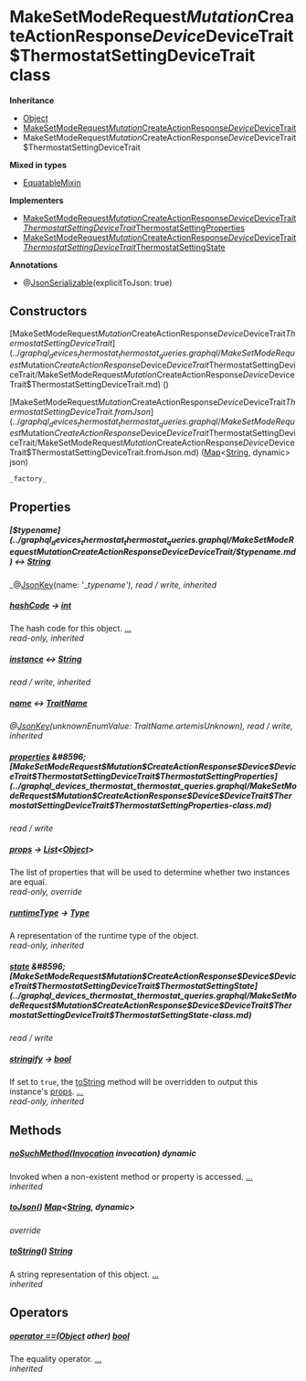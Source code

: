 


# MakeSetModeRequest$Mutation$CreateActionResponse$Device$DeviceTrait$ThermostatSettingDeviceTrait class











**Inheritance**

- [Object](https://api.flutter.dev/flutter/dart-core/Object-class.html)
- [MakeSetModeRequest$Mutation$CreateActionResponse$Device$DeviceTrait](../graphql_devices_thermostat_thermostat_queries.graphql/MakeSetModeRequest$Mutation$CreateActionResponse$Device$DeviceTrait-class.md)
- MakeSetModeRequest$Mutation$CreateActionResponse$Device$DeviceTrait$ThermostatSettingDeviceTrait


**Mixed in types**

- [EquatableMixin](https://pub.dev/documentation/equatable/1.2.6/equatable/EquatableMixin-mixin.html)

**Implementers**

- [MakeSetModeRequest$Mutation$CreateActionResponse$Device$DeviceTrait$ThermostatSettingDeviceTrait$ThermostatSettingProperties](../graphql_devices_thermostat_thermostat_queries.graphql/MakeSetModeRequest$Mutation$CreateActionResponse$Device$DeviceTrait$ThermostatSettingDeviceTrait$ThermostatSettingProperties-class.md)
- [MakeSetModeRequest$Mutation$CreateActionResponse$Device$DeviceTrait$ThermostatSettingDeviceTrait$ThermostatSettingState](../graphql_devices_thermostat_thermostat_queries.graphql/MakeSetModeRequest$Mutation$CreateActionResponse$Device$DeviceTrait$ThermostatSettingDeviceTrait$ThermostatSettingState-class.md)


**Annotations**

- @[JsonSerializable](https://pub.dev/documentation/json_annotation/3.1.1/json_annotation/JsonSerializable-class.html)(explicitToJson: true)

## Constructors

[MakeSetModeRequest$Mutation$CreateActionResponse$Device$DeviceTrait$ThermostatSettingDeviceTrait](../graphql_devices_thermostat_thermostat_queries.graphql/MakeSetModeRequest$Mutation$CreateActionResponse$Device$DeviceTrait$ThermostatSettingDeviceTrait/MakeSetModeRequest$Mutation$CreateActionResponse$Device$DeviceTrait$ThermostatSettingDeviceTrait.md) ()

    

[MakeSetModeRequest$Mutation$CreateActionResponse$Device$DeviceTrait$ThermostatSettingDeviceTrait.fromJson](../graphql_devices_thermostat_thermostat_queries.graphql/MakeSetModeRequest$Mutation$CreateActionResponse$Device$DeviceTrait$ThermostatSettingDeviceTrait/MakeSetModeRequest$Mutation$CreateActionResponse$Device$DeviceTrait$ThermostatSettingDeviceTrait.fromJson.md) ([Map](https://api.flutter.dev/flutter/dart-core/Map-class.html)&lt;[String](https://api.flutter.dev/flutter/dart-core/String-class.html), dynamic> json)

    _factory_


## Properties

##### [$$typename](../graphql_devices_thermostat_thermostat_queries.graphql/MakeSetModeRequest$Mutation$CreateActionResponse$Device$DeviceTrait/$$typename.md) &#8596; [String](https://api.flutter.dev/flutter/dart-core/String-class.html)



   
_@[JsonKey](https://pub.dev/documentation/json_annotation/3.1.1/json_annotation/JsonKey-class.html)(name: &#39;__typename&#39;), read / write, inherited_



##### [hashCode](https://pub.dev/documentation/equatable/1.2.6/equatable/EquatableMixin/hashCode.html) &#8594; [int](https://api.flutter.dev/flutter/dart-core/int-class.html)



The hash code for this object. [...](https://pub.dev/documentation/equatable/1.2.6/equatable/EquatableMixin/hashCode.html)  
_read-only, inherited_



##### [instance](../graphql_devices_thermostat_thermostat_queries.graphql/MakeSetModeRequest$Mutation$CreateActionResponse$Device$DeviceTrait/instance.md) &#8596; [String](https://api.flutter.dev/flutter/dart-core/String-class.html)



   
_read / write, inherited_



##### [name](../graphql_devices_thermostat_thermostat_queries.graphql/MakeSetModeRequest$Mutation$CreateActionResponse$Device$DeviceTrait/name.md) &#8596; [TraitName](../graphql_devices_thermostat_thermostat_queries.graphql/TraitName-class.md)



   
_@[JsonKey](https://pub.dev/documentation/json_annotation/3.1.1/json_annotation/JsonKey-class.html)(unknownEnumValue: TraitName.artemisUnknown), read / write, inherited_



##### [properties](../graphql_devices_thermostat_thermostat_queries.graphql/MakeSetModeRequest$Mutation$CreateActionResponse$Device$DeviceTrait$ThermostatSettingDeviceTrait/properties.md) &#8596; [MakeSetModeRequest$Mutation$CreateActionResponse$Device$DeviceTrait$ThermostatSettingDeviceTrait$ThermostatSettingProperties](../graphql_devices_thermostat_thermostat_queries.graphql/MakeSetModeRequest$Mutation$CreateActionResponse$Device$DeviceTrait$ThermostatSettingDeviceTrait$ThermostatSettingProperties-class.md)



   
_read / write_



##### [props](../graphql_devices_thermostat_thermostat_queries.graphql/MakeSetModeRequest$Mutation$CreateActionResponse$Device$DeviceTrait$ThermostatSettingDeviceTrait/props.md) &#8594; [List](https://api.flutter.dev/flutter/dart-core/List-class.html)&lt;[Object](https://api.flutter.dev/flutter/dart-core/Object-class.html)>



The list of properties that will be used to determine whether
two instances are equal.   
_read-only, override_



##### [runtimeType](https://api.flutter.dev/flutter/dart-core/Object/runtimeType.html) &#8594; [Type](https://api.flutter.dev/flutter/dart-core/Type-class.html)



A representation of the runtime type of the object.   
_read-only, inherited_



##### [state](../graphql_devices_thermostat_thermostat_queries.graphql/MakeSetModeRequest$Mutation$CreateActionResponse$Device$DeviceTrait$ThermostatSettingDeviceTrait/state.md) &#8596; [MakeSetModeRequest$Mutation$CreateActionResponse$Device$DeviceTrait$ThermostatSettingDeviceTrait$ThermostatSettingState](../graphql_devices_thermostat_thermostat_queries.graphql/MakeSetModeRequest$Mutation$CreateActionResponse$Device$DeviceTrait$ThermostatSettingDeviceTrait$ThermostatSettingState-class.md)



   
_read / write_



##### [stringify](https://pub.dev/documentation/equatable/1.2.6/equatable/EquatableMixin/stringify.html) &#8594; [bool](https://api.flutter.dev/flutter/dart-core/bool-class.html)



If set to <code>true</code>, the <a href="https://pub.dev/documentation/equatable/1.2.6/equatable/EquatableMixin/toString.html">toString</a> method will be overridden to output
this instance's <a href="../graphql_devices_thermostat_thermostat_queries.graphql/MakeSetModeRequest$Mutation$CreateActionResponse$Device$DeviceTrait$ThermostatSettingDeviceTrait/props.md">props</a>. [...](https://pub.dev/documentation/equatable/1.2.6/equatable/EquatableMixin/stringify.html)  
_read-only, inherited_




## Methods

##### [noSuchMethod](https://api.flutter.dev/flutter/dart-core/Object/noSuchMethod.html)([Invocation](https://api.flutter.dev/flutter/dart-core/Invocation-class.html) invocation) dynamic



Invoked when a non-existent method or property is accessed. [...](https://api.flutter.dev/flutter/dart-core/Object/noSuchMethod.html)  
_inherited_



##### [toJson](../graphql_devices_thermostat_thermostat_queries.graphql/MakeSetModeRequest$Mutation$CreateActionResponse$Device$DeviceTrait$ThermostatSettingDeviceTrait/toJson.md)() [Map](https://api.flutter.dev/flutter/dart-core/Map-class.html)&lt;[String](https://api.flutter.dev/flutter/dart-core/String-class.html), dynamic>



   
_override_



##### [toString](https://pub.dev/documentation/equatable/1.2.6/equatable/EquatableMixin/toString.html)() [String](https://api.flutter.dev/flutter/dart-core/String-class.html)



A string representation of this object. [...](https://pub.dev/documentation/equatable/1.2.6/equatable/EquatableMixin/toString.html)  
_inherited_




## Operators

##### [operator ==](https://pub.dev/documentation/equatable/1.2.6/equatable/EquatableMixin/operator_equals.html)([Object](https://api.flutter.dev/flutter/dart-core/Object-class.html) other) [bool](https://api.flutter.dev/flutter/dart-core/bool-class.html)



The equality operator. [...](https://pub.dev/documentation/equatable/1.2.6/equatable/EquatableMixin/operator_equals.html)  
_inherited_











